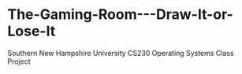 # The-Gaming-Room---Draw-It-or-Lose-It
Southern New Hampshire University CS230 Operating Systems Class Project

